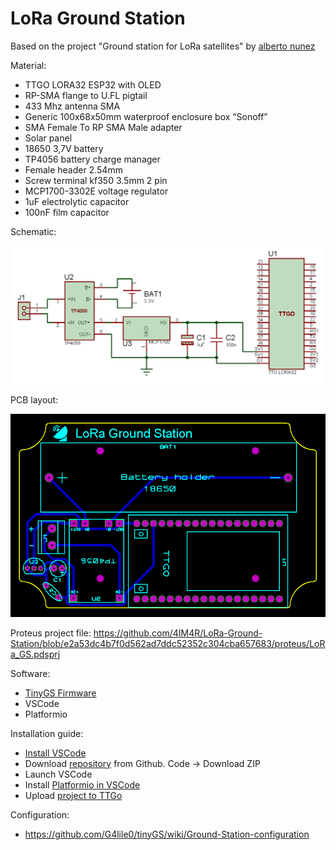 # LoRa Ground Station

Based on the project "Ground station for LoRa satellites" by [alberto nunez](https://hackaday.io/project/186243-ground-station-for-lora-satellites)

Material:
  - TTGO LORA32 ESP32 with OLED
  - RP-SMA flange to U.FL pigtail
  - 433 Mhz antenna SMA
  - Generic 100x68x50mm waterproof enclosure box “Sonoff”
  - SMA Female To RP SMA Male adapter
  - Solar panel
  - 18650 3,7V battery
  - TP4056 battery charge manager
  - Female header 2.54mm
  - Screw terminal kf350 3.5mm 2 pin
  - MCP1700-3302E voltage regulator
  - 1uF electrolytic capacitor
  - 100nF film capacitor

Schematic:

![alt text](images/Schematic.png)

PCB layout:

![alt text](images/PCB_layout.png)

Proteus project file: https://github.com/4IM4R/LoRa-Ground-Station/blob/e2a53dc4b7f0d562ad7ddc52352c304cba657683/proteus/LoRa_GS.pdsprj

Software:
  - [TinyGS Firmware](https://github.com/G4lile0/tinyGS)
  - VSCode
  - Platformio

Installation guide:
  - [Install VSCode](https://code.visualstudio.com/download)
  - Download [repository](https://github.com/G4lile0/tinyGS) from Github. Code -> Download ZIP
  - Launch VSCode
  - Install [Platformio in VSCode](https://docs.platformio.org/en/latest/integration/ide/vscode.html)
  - Upload [project to TTGo](https://github.com/G4lile0/tinyGS/wiki/Platformio)
  
Configuration:
  - https://github.com/G4lile0/tinyGS/wiki/Ground-Station-configuration
  
